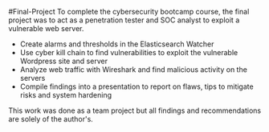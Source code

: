 #Final-Project
To complete the cybersecurity bootcamp course, the final project was to act as a penetration tester and SOC analyst to exploit a vulnerable web server.

- Create alarms and thresholds in the Elasticsearch Watcher
- Use cyber kill chain to find vulnerabilities to exploit the vulnerable Wordpress site and server
- Analyze web traffic with Wireshark and find malicious activity on the servers
- Compile findings into a presentation to report on flaws, tips to mitigate risks and system hardening

This work was done as a team project but all findings and recommendations are solely of the author's.
